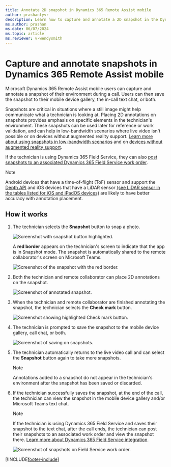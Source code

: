 ```yaml
---
title: Annotate 2D snapshot in Dynamics 365 Remote Assist mobile
author: prashantyvr
description: Learn how to capture and annotate a 2D snapshot in the Dynamics 365 Remote Assist mobile app. 
ms.author: prashan
ms.date: 06/07/2024
ms.topic: article
ms.reviewer: v-wendysmith
---
```


# Capture and annotate snapshots in Dynamics 365 Remote Assist mobile 

Microsoft Dynamics 365 Remote Assist mobile users can capture and annotate a snapshot of their environment during a call. Users can then save the snapshot to their mobile device gallery, the in-call text chat, or both.

Snapshots are critical in situations where a still image might help communicate what a technician is looking at. Placing 2D annotations on snapshots provides emphasis on specific elements in the technician's environment. These snapshots can be used later for reference or work validation, and can help in low-bandwidth scenarios where live video isn't possible or on devices without augmented reality support. [Learn more about using snapshots in low-bandwidth scenarios](./poor-network-connectivity.md) and on [devices without augmented reality support](./calls-using-devices-without-AR.md). 

If the technician is using Dynamics 365 Field Service, they can also [post snapshots to an associated Dynamics 365 Field Service work order](./fs-integration.md).

> [!NOTE]
> Android devices that have a time-of-flight (ToF) sensor and support the [Depth API](https://developers.google.com/ar/discover/supported-devices) and iOS devices that have a LiDAR sensor [(see LiDAR sensor in the tables listed for iOS and iPadOS devices)](https://en.wikipedia.org/wiki/List_of_iOS_and_iPadOS_devices) are likely to have better accuracy with annotation placement.

## How it works

1. The technician selects the **Snapshot** button to snap a photo. 

    ![Screenshot with snapshot button highlighted.](./media/2D-snapshot-1.jpg "Screenshot with snapshot button highlighted")

    A **red border** appears on the technician's screen to indicate that the app is in Snapshot mode. The snapshot is automatically shared to the remote collaborator's screen on Microsoft Teams.

    ![Screenshot of the snapshot with the red border.](./media/2D-snapshot-2.jpg "Screenshot of the snapshot with the red border")

2. Both the technician and remote collaborator can place 2D annotations on the snapshot. 

    ![Screenshot of annotated snapshot.](./media/2D-snapshot-3.jpg "Screenshot of annotated snapshot")

3.	When the technician and remote collaborator are finished annotating the snapshot, the technician selects the **Check mark** button.  

    ![Screenshot showing highlighted Check mark button.](./media/2D-snapshot-4.jpg "Screenshot showing highlighted Check mark button")

4.	The technician is prompted to save the snapshot to the mobile device gallery, call chat, or both. 

    ![Screenshot of saving on snapshots.](./media/annotate-snapshots-1.jpg "Save snapshot")

5. The technician automatically returns to the live video call and can select the **Snapshot** button again to take more snapshots. 
   
    >[!NOTE] 
    > Annotations added to a snapshot do not appear in the technician's environment after the snapshot has been saved or discarded. 

6. If the technician successfully saves the snapshot, at the end of the call, the technician can view the snapshot in the mobile device gallery and/or Microsoft Teams text chat. 

    >[!NOTE] 
    > If the technician is using Dynamics 365 Field Service and saves their snapshot to the text chat, after the call ends, the technician can post their snapshots to an associated work order and view the snapshot there. [Learn more about Dynamics 365 Field Service integration](./fs-integration.md).
    > 
    > ![Screenshot of snapshots on Field Service work order.](./media/annotate-snapshots-2.jpg "Field Service")

[!INCLUDE[footer-include](../../includes/footer-banner.md)]
